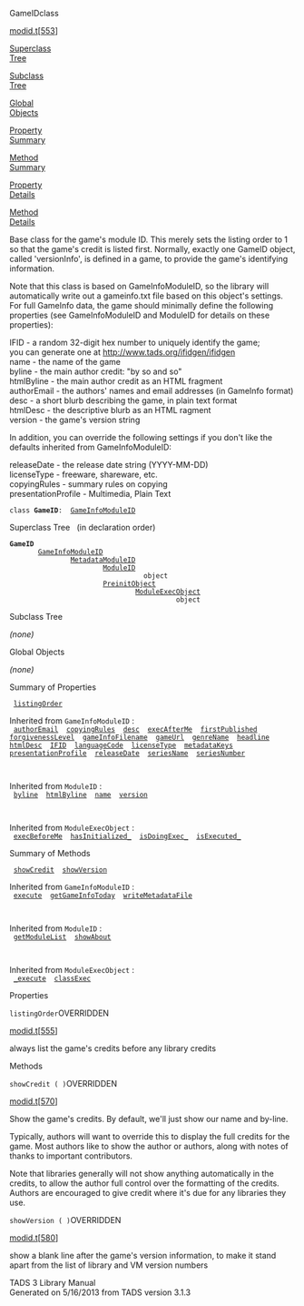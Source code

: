 <span class="title">GameID</span><span class="type">class</span>

[modid.t](../file/modid.t.html)\[[553](../source/modid.t.html#553)\]

[Superclass  
Tree](#_SuperClassTree_)

[Subclass  
Tree](#_SubClassTree_)

[Global  
Objects](#_ObjectSummary_)

[Property  
Summary](#_PropSummary_)

[Method  
Summary](#_MethodSummary_)

[Property  
Details](#_Properties_)

[Method  
Details](#_Methods_)

<div class="fdesc">

Base class for the game's module ID. This merely sets the listing order
to 1 so that the game's credit is listed first. Normally, exactly one
GameID object, called 'versionInfo', is defined in a game, to provide
the game's identifying information.

Note that this class is based on GameInfoModuleID, so the library will
automatically write out a gameinfo.txt file based on this object's
settings. For full GameInfo data, the game should minimally define the
following properties (see GameInfoModuleID and ModuleID for details on
these properties):

  
IFID - a random 32-digit hex number to uniquely identify the game;  
you can generate one at http://www.tads.org/ifidgen/ifidgen  
name - the name of the game  
byline - the main author credit: "by so and so"  
htmlByline - the main author credit as an HTML fragment  
authorEmail - the authors' names and email addresses (in GameInfo
format)  
desc - a short blurb describing the game, in plain text format  
htmlDesc - the descriptive blurb as an HTML ragment  
version - the game's version string

In addition, you can override the following settings if you don't like
the defaults inherited from GameInfoModuleID:

  
releaseDate - the release date string (YYYY-MM-DD)  
licenseType - freeware, shareware, etc.  
copyingRules - summary rules on copying  
presentationProfile - Multimedia, Plain Text

`class `**`GameID`**` :   `[`GameInfoModuleID`](../object/GameInfoModuleID.html)

</div>

<span id="_SuperClassTree_"></span>

<div class="mjhd">

<span class="hdln">Superclass Tree</span>   (in declaration order)

</div>

**`GameID`**  
`         `[`GameInfoModuleID`](../object/GameInfoModuleID.html)  
`                 `[`MetadataModuleID`](../object/MetadataModuleID.html)  
`                         `[`ModuleID`](../object/ModuleID.html)  
`                                 object`  
`                         `[`PreinitObject`](../object/PreinitObject.html)  
`                                 `[`ModuleExecObject`](../object/ModuleExecObject.html)  
`                                         object`  
<span id="_SubClassTree_"></span>

<div class="mjhd">

<span class="hdln">Subclass Tree</span>  

</div>

*(none)* <span id="_ObjectSummary_"></span>

<div class="mjhd">

<span class="hdln">Global Objects</span>  

</div>

*(none)* <span id="_PropSummary_"></span>

<div class="mjhd">

<span class="hdln">Summary of Properties</span>  

</div>

` `[`listingOrder`](#listingOrder)`  `

Inherited from `GameInfoModuleID` :  
` `[`authorEmail`](../object/GameInfoModuleID.html#authorEmail)`  `[`copyingRules`](../object/GameInfoModuleID.html#copyingRules)`  `[`desc`](../object/GameInfoModuleID.html#desc)`  `[`execAfterMe`](../object/GameInfoModuleID.html#execAfterMe)`  `[`firstPublished`](../object/GameInfoModuleID.html#firstPublished)`  `[`forgivenessLevel`](../object/GameInfoModuleID.html#forgivenessLevel)`  `[`gameInfoFilename`](../object/GameInfoModuleID.html#gameInfoFilename)`  `[`gameUrl`](../object/GameInfoModuleID.html#gameUrl)`  `[`genreName`](../object/GameInfoModuleID.html#genreName)`  `[`headline`](../object/GameInfoModuleID.html#headline)`  `[`htmlDesc`](../object/GameInfoModuleID.html#htmlDesc)`  `[`IFID`](../object/GameInfoModuleID.html#IFID)`  `[`languageCode`](../object/GameInfoModuleID.html#languageCode)`  `[`licenseType`](../object/GameInfoModuleID.html#licenseType)`  `[`metadataKeys`](../object/GameInfoModuleID.html#metadataKeys)`  `[`presentationProfile`](../object/GameInfoModuleID.html#presentationProfile)`  `[`releaseDate`](../object/GameInfoModuleID.html#releaseDate)`  `[`seriesName`](../object/GameInfoModuleID.html#seriesName)`  `[`seriesNumber`](../object/GameInfoModuleID.html#seriesNumber)`  `

` `

Inherited from `ModuleID` :  
` `[`byline`](../object/ModuleID.html#byline)`  `[`htmlByline`](../object/ModuleID.html#htmlByline)`  `[`name`](../object/ModuleID.html#name)`  `[`version`](../object/ModuleID.html#version)`  `

` `

Inherited from `ModuleExecObject` :  
` `[`execBeforeMe`](../object/ModuleExecObject.html#execBeforeMe)`  `[`hasInitialized_`](../object/ModuleExecObject.html#hasInitialized_)`  `[`isDoingExec_`](../object/ModuleExecObject.html#isDoingExec_)`  `[`isExecuted_`](../object/ModuleExecObject.html#isExecuted_)`  `

<span id="_MethodSummary_"></span>

<div class="mjhd">

<span class="hdln">Summary of Methods</span>  

</div>

` `[`showCredit`](#showCredit)`  `[`showVersion`](#showVersion)`  `

Inherited from `GameInfoModuleID` :  
` `[`execute`](../object/GameInfoModuleID.html#execute)`  `[`getGameInfoToday`](../object/GameInfoModuleID.html#getGameInfoToday)`  `[`writeMetadataFile`](../object/GameInfoModuleID.html#writeMetadataFile)`  `

` `

Inherited from `ModuleID` :  
` `[`getModuleList`](../object/ModuleID.html#getModuleList)`  `[`showAbout`](../object/ModuleID.html#showAbout)`  `

` `

Inherited from `ModuleExecObject` :  
` `[`_execute`](../object/ModuleExecObject.html#_execute)`  `[`classExec`](../object/ModuleExecObject.html#classExec)`  `

<span id="_Properties_"></span>

<div class="mjhd">

<span class="hdln">Properties</span>  

</div>

<span id="listingOrder"></span>

`listingOrder`<span class="rem">OVERRIDDEN</span>

[modid.t](../file/modid.t.html)\[[555](../source/modid.t.html#555)\]

<div class="desc">

always list the game's credits before any library credits

</div>

<span id="_Methods_"></span>

<div class="mjhd">

<span class="hdln">Methods</span>  

</div>

<span id="showCredit"></span>

`showCredit ( )`<span class="rem">OVERRIDDEN</span>

[modid.t](../file/modid.t.html)\[[570](../source/modid.t.html#570)\]

<div class="desc">

Show the game's credits. By default, we'll just show our name and
by-line.

Typically, authors will want to override this to display the full
credits for the game. Most authors like to show the author or authors,
along with notes of thanks to important contributors.

Note that libraries generally will not show anything automatically in
the credits, to allow the author full control over the formatting of the
credits. Authors are encouraged to give credit where it's due for any
libraries they use.

</div>

<span id="showVersion"></span>

`showVersion ( )`<span class="rem">OVERRIDDEN</span>

[modid.t](../file/modid.t.html)\[[580](../source/modid.t.html#580)\]

<div class="desc">

show a blank line after the game's version information, to make it stand
apart from the list of library and VM version numbers

</div>

<div class="ftr">

TADS 3 Library Manual  
Generated on 5/16/2013 from TADS version 3.1.3

</div>

